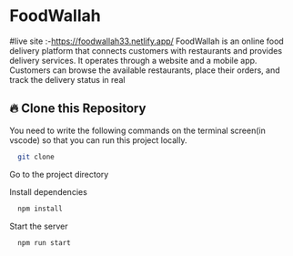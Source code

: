 # FoodWallah  
#live site :-https://foodwallah33.netlify.app/
FoodWallah is an online food delivery platform that connects customers with restaurants and provides delivery services. It operates through a website and a mobile app. Customers can browse the available restaurants, place their orders, and track the delivery status in real 
## 🔥 Clone this Repository
You need to write the following commands on the terminal screen(in vscode) so that you can run this project locally.

```bash
  git clone 
```
Go to the project directory

Install dependencies
```bash
  npm install
```
Start the server
```bash
  npm run start
```

